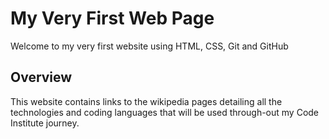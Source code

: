 # My Very First Web Page

Welcome to my very first website using HTML, CSS, Git and GitHub

## Overview

This website contains links to the wikipedia pages detailing all the 
technologies and coding languages that will be used through-out my Code Institute
journey.

